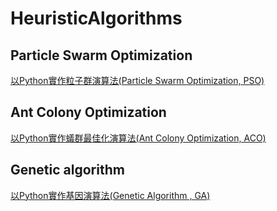 # HeuristicAlgorithms

## Particle Swarm Optimization
[以Python實作粒子群演算法(Particle Swarm Optimization, PSO)](https://vbjc5275.medium.com/%E4%BB%A5python%E5%AF%A6%E4%BD%9C%E7%B2%92%E5%AD%90%E7%BE%A4%E6%BC%94%E7%AE%97%E6%B3%95-particle-swarm-optimization-pso-f0d0404c443b)

## Ant Colony Optimization
[以Python實作蟻群最佳化演算法(Ant Colony Optimization, ACO)](https://medium.com/qiubingcheng/%E4%BB%A5python%E5%AF%A6%E4%BD%9C%E8%9F%BB%E7%BE%A4%E6%9C%80%E4%BD%B3%E5%8C%96%E6%BC%94%E7%AE%97%E6%B3%95-ant-colony-optimization-aco-%E4%B8%A6%E8%A7%A3%E6%B1%BAtsp%E5%95%8F%E9%A1%8C-%E4%B8%8A-b8c1a345c5a1)

## Genetic algorithm
[以Python實作基因演算法(Genetic Algorithm , GA)](https://vbjc5275.medium.com/%E4%BB%A5python%E5%AF%A6%E4%BD%9C%E5%9F%BA%E5%9B%A0%E6%BC%94%E7%AE%97%E6%B3%95-genetic-algorithm-ga-%E4%B8%A6%E8%A7%A3%E6%B1%BA%E5%B7%A5%E4%BD%9C%E6%8C%87%E6%B4%BE%E5%95%8F%E9%A1%8C-job-assignment-problem-jap-b0d7c4ad6d0f)




